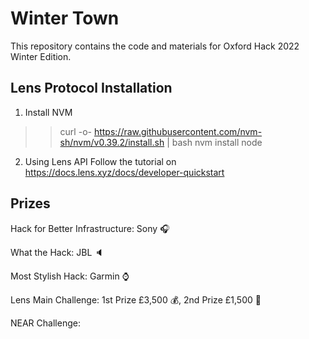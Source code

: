 # Winter Town

This repository contains the code and materials for Oxford Hack 2022 Winter Edition.

## Lens Protocol Installation
1. Install NVM
>> curl -o- https://raw.githubusercontent.com/nvm-sh/nvm/v0.39.2/install.sh | bash
>> nvm install node

2. Using Lens API
Follow the tutorial on https://docs.lens.xyz/docs/developer-quickstart

## Prizes
Hack for Better Infrastructure: Sony :headphones:

What the Hack: JBL :speaker:

Most Stylish Hack: Garmin :watch:

Lens Main Challenge: 1st Prize £3,500 :moneybag:, 2nd Prize £1,500 :money_with_wings:

NEAR Challenge: 
